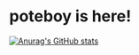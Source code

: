 # poteboy is here!

[![Anurag's GitHub stats](https://github-readme-stats.vercel.app/api?username=poteboy&count_private=true&theme=synthwave&show_icons=true)](https://github-readme-stats.vercel.app/api?username=poteboy&count_private=true&theme=synthwave&show_icons=true)
